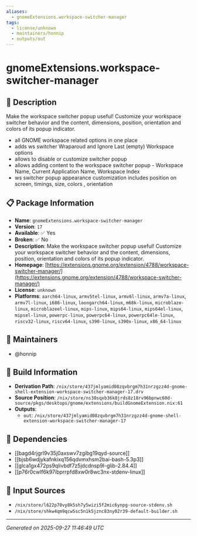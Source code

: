 ```yaml
---
aliases:
  - gnomeExtensions.workspace-switcher-manager
tags:
  - license/unknown
  - maintainers/honnip
  - outputs/out
---
```


# gnomeExtensions.workspace-switcher-manager

## 📝 Description

Make the workspace switcher popup useful! Customize your workspace switcher behavior and the content, dimensions, position, orientation and colors of its popup indicator.

- all GNOME workspace related options in one place
- adds ws switcher Wraparoud and Ignore Last (empty) Workspace options
- allows to disable or customize switcher popup
- allows adding content to the workspace switcher popup - Workspace Name, Current Application Name, Workspace Index
- ws switcher popup appearance customization includes position on screen, timings, size, colors , orientation

## 📋 Package Information

- **Name**: `gnomeExtensions.workspace-switcher-manager`
- **Version**: `17`
- **Available**: ✅ Yes
- **Broken**: ✅ No
- **Description**: Make the workspace switcher popup useful! Customize your workspace switcher behavior and the content, dimensions, position, orientation and colors of its popup indicator.
- **Homepage**: [https://extensions.gnome.org/extension/4788/workspace-switcher-manager/](https://extensions.gnome.org/extension/4788/workspace-switcher-manager/)
- **License**: `unknown`
- **Platforms**: `aarch64-linux`, `armv5tel-linux`, `armv6l-linux`, `armv7a-linux`, `armv7l-linux`, `i686-linux`, `loongarch64-linux`, `m68k-linux`, `microblaze-linux`, `microblazeel-linux`, `mips-linux`, `mips64-linux`, `mips64el-linux`, `mipsel-linux`, `powerpc-linux`, `powerpc64-linux`, `powerpc64le-linux`, `riscv32-linux`, `riscv64-linux`, `s390-linux`, `s390x-linux`, `x86_64-linux`
## 👥 Maintainers

- @honnip


## 🔧 Build Information

- **Derivation Path**: `/nix/store/437jmlyamid08zqvbrgm7h31nrzgzz4d-gnome-shell-extension-workspace-switcher-manager-17.drv`
- **Source Position**: `/nix/store/ns30sqxb36k8jrds8z18rv96bpnwc60d-source/pkgs/desktops/gnome/extensions/buildGnomeExtension.nix:61`
- **Outputs**:
  - `out`:  `/nix/store/437jmlyamid08zqvbrgm7h31nrzgzz4d-gnome-shell-extension-workspace-switcher-manager-17`

## 🔗 Dependencies

- [[bagd4rjgrl9v35j0axswv7zgibg19qyd-source]]
- [[bjsb6wdjykafnkixq156qdvmxhsm2bai-bash-5.3p3]]
- [[glca1gx472ps9qlivbdf7z5jdcdnsp9l-glib-2.84.4]]
- [[p76r0cwlf6k97ibprrpfd8xw0r8wc3nx-stdenv-linux]]

## 📁 Input Sources

- `/nix/store/l622p70vy8k5sh7y5wizi5f2mic6ynpg-source-stdenv.sh`
- `/nix/store/shkw4qm9qcw5sc5n1k5jznc83ny02r39-default-builder.sh`

---
*Generated on 2025-09-27 11:46:49 UTC*
